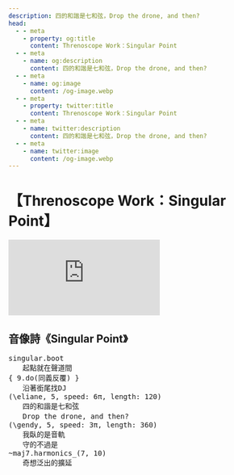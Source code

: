 ```yaml
---
description: 四的和諧是七和弦，Drop the drone, and then?
head:
  - - meta
    - property: og:title
      content: Threnoscope Work：Singular Point
  - - meta
    - name: og:description
      content: 四的和諧是七和弦，Drop the drone, and then?
  - - meta
    - name: og:image
      content: /og-image.webp
  - - meta
    - property: twitter:title
      content: Threnoscope Work：Singular Point
  - - meta
    - name: twitter:description
      content: 四的和諧是七和弦，Drop the drone, and then?
  - - meta
    - name: twitter:image
      content: /og-image.webp
---
```


# 【Threnoscope Work：Singular Point】

<p><Badge type="info" text="🌳 Evergreen" /></P>

<div class="videobox">
    <iframe frameborder="0" src="https://www.youtube.com/embed/guWOlG9CkPI" allowFullScreen>
    </iframe>
</div>

## 音像詩《Singular Point》

<pre>
singular.boot
　　起點就在聲道間
{ 9.do(同義反覆) }
　　沿著銜尾找DJ
(\eliane, 5, speed: 6π, length: 120)
　　四的和諧是七和弦
　　Drop the drone, and then?
(\gendy, 5, speed: 3π, length: 360)
　　我臥的是音軌
　　守的不過是
~maj7.harmonics_(7, 10)
　　奇想泛出的擴延
</pre>
